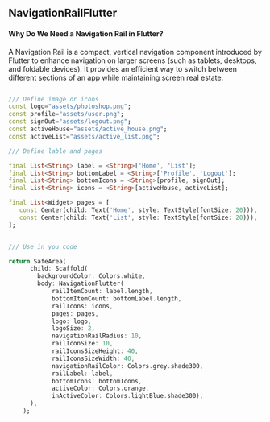 
## NavigationRailFlutter


#### Why Do We Need a Navigation Rail in Flutter?
A Navigation Rail is a compact, vertical navigation component introduced by Flutter to enhance navigation on larger screens (such as tablets, desktops, and foldable devices). It provides an efficient way to switch between different sections of an app while maintaining screen real estate.


```dart

/// Define image or icons
const logo="assets/photoshop.png";
const profile="assets/user.png";
const signOut="assets/logout.png";
const activeHouse="assets/active_house.png";
const activeList="assets/active_list.png";

/// Define lable and pages

final List<String> label = <String>['Home', 'List'];
final List<String> bottomLabel = <String>['Profile', 'Logout'];
final List<String> bottomIcons = <String>[profile, signOut];
final List<String> icons = <String>[activeHouse, activeList];

final List<Widget> pages = [
   const Center(child: Text('Home', style: TextStyle(fontSize: 20))),
   const Center(child: Text('List', style: TextStyle(fontSize: 20))),
];


/// Use in you code

return SafeArea(
      child: Scaffold(
        backgroundColor: Colors.white,
        body: NavigationFlutter(
            railItemCount: label.length,
            bottomItemCount: bottomLabel.length,
            railIcons: icons,
            pages: pages,
            logo: logo,
            logoSize: 2,
            navigationRailRadius: 10,
            railIconSize: 10,
            railIconsSizeHeight: 40,
            railIconsSizeWidth: 40,
            navigationRailColor: Colors.grey.shade300,
            railLabel: label,
            bottomIcons: bottomIcons,
            activeColor: Colors.orange,
            inActiveColor: Colors.lightBlue.shade300),
      ),
    );

```

